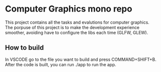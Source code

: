 # Computer Graphics mono repo
This project contains all the tasks and evalutions for computer graphics. The porpuse of this project is to make the development experience smoother, avoiding have to configure the libs each time (GLFW, GLEW).

## How to build
In VSCODE go to the file you want to build and press COMMAND+SHIFT+B.  
After the code is built, you can run ./app to run the app.
